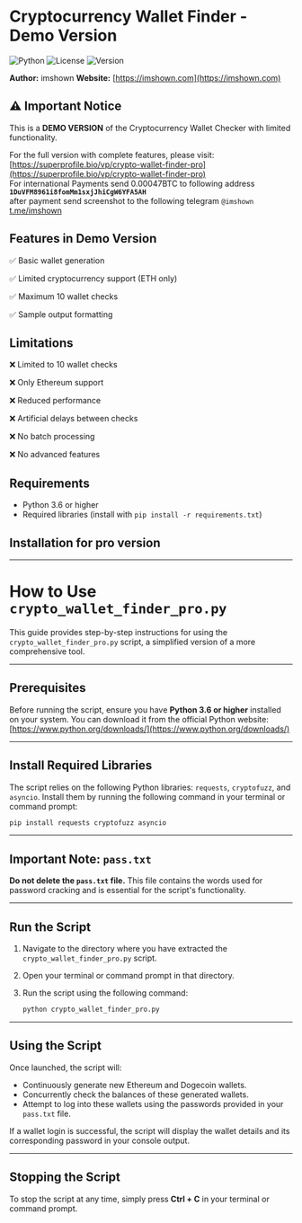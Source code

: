 # Cryptocurrency Wallet Finder - Demo Version

![Python](https://img.shields.io/badge/python-3.6+-blue.svg)
![License](https://img.shields.io/badge/license-MIT-green.svg)
![Version](https://img.shields.io/badge/version-1.0-demo-yellow.svg)

**Author:** imshown
**Website:** [https://imshown.com](https://imshown.com)

## ⚠️ Important Notice

This is a **DEMO VERSION** of the Cryptocurrency Wallet Checker with limited functionality.

For the full version with complete features, please visit:
[https://superprofile.bio/vp/crypto-wallet-finder-pro](https://superprofile.bio/vp/crypto-wallet-finder-pro)  
For international Payments send 0.00047BTC to following address **`1DuVFM8961i8fomMm1sxjJhiCgW6YFA5AH`**  
after payment send screenshot to the following telegram `@imshown`  
[t.me/imshown](https://t.me/imshown)

## Features in Demo Version

✅ Basic wallet generation

✅ Limited cryptocurrency support (ETH only)

✅ Maximum 10 wallet checks

✅ Sample output formatting


## Limitations

❌ Limited to 10 wallet checks

❌ Only Ethereum support

❌ Reduced performance

❌ Artificial delays between checks

❌ No batch processing

❌ No advanced features


## Requirements

- Python 3.6 or higher
- Required libraries (install with `pip install -r requirements.txt`)

## Installation for pro version

---
# How to Use `crypto_wallet_finder_pro.py`

This guide provides step-by-step instructions for using the `crypto_wallet_finder_pro.py` script, a simplified version of a more comprehensive tool.

---

## Prerequisites

Before running the script, ensure you have **Python 3.6 or higher** installed on your system. You can download it from the official Python website: [https://www.python.org/downloads/](https://www.python.org/downloads/)

---

## Install Required Libraries

The script relies on the following Python libraries: `requests`, `cryptofuzz`, and `asyncio`. Install them by running the following command in your terminal or command prompt:

```bash
pip install requests cryptofuzz asyncio
```
---

## Important Note: `pass.txt`

**Do not delete the `pass.txt` file.** This file contains the words used for password cracking and is essential for the script's functionality.

---

## Run the Script

1.  Navigate to the directory where you have extracted the `crypto_wallet_finder_pro.py` script.
2.  Open your terminal or command prompt in that directory.
3.  Run the script using the following command:

    ```bash
    python crypto_wallet_finder_pro.py
    ```

---

## Using the Script

Once launched, the script will:

* Continuously generate new Ethereum and Dogecoin wallets.
* Concurrently check the balances of these generated wallets.
* Attempt to log into these wallets using the passwords provided in your `pass.txt` file.

If a wallet login is successful, the script will display the wallet details and its corresponding password in your console output.

---

## Stopping the Script

To stop the script at any time, simply press **Ctrl + C** in your terminal or command prompt.
